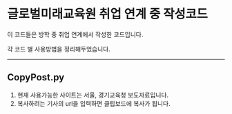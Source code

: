 # 글로벌미래교육원 취업 연계 중 작성코드

이 코드들은 방학 중 취업 연계에서 작성한 코드입니다.

각 코드 별 사용방법을 정리해두었습니다.

---
## CopyPost.py
1. 현재 사용가능한 사이트는 서울, 경기교육청 보도자료입니다.
2. 복사하려는 기사의 url을 입력하면 클립보드에 복사가 됩니다.
